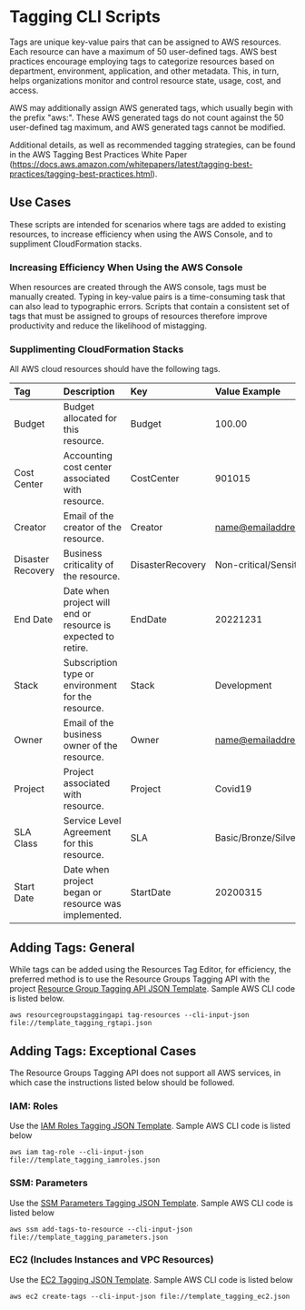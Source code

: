 # Tagging CLI Scripts

Tags are unique key-value pairs that can be assigned to AWS resources.  Each resource can have a maximum of 50 user-defined tags.  AWS best practices encourage employing tags to categorize resources based on department, environment, application, and other metadata.  This, in turn, helps organizations  monitor and control resource state, usage, cost, and access. 

AWS may additionally assign AWS generated tags, which usually begin with the prefix "aws:".  These AWS generated tags do not count against the 50 user-defined tag maximum, and AWS generated tags cannot be modified.

Additional details, as well as recommended tagging strategies, can be found in the AWS Tagging Best Practices White Paper (https://docs.aws.amazon.com/whitepapers/latest/tagging-best-practices/tagging-best-practices.html).

## Use Cases

These scripts are intended for scenarios where tags are added to existing resources, to increase efficiency when using the AWS Console, and to suppliment CloudFormation stacks.

### Increasing Efficiency When Using the AWS Console

When resources are created through the AWS console, tags must be manually created.  Typing in key-value pairs is a time-consuming task that can also lead to typographic errors.  Scripts that contain a consistent set of tags that must be assigned to groups of resources therefore improve productivity and reduce the likelihood of mistagging.

### Supplimenting CloudFormation Stacks



All AWS cloud resources should have the following tags.

| Tag | Description | Key | Value Example |
|:-----------------|:------------|:--------|:--------|
| Budget | Budget allocated for this resource. | Budget | 100.00 |
| Cost Center | Accounting cost center associated with resource. | CostCenter | 901015 |
| Creator | Email of the creator of the resource. | Creator | name@emailaddress.com |
| Disaster Recovery | Business criticality of the resource. | DisasterRecovery | Non-critical\/Sensitive\/Vital |
| End Date | Date when project will end or resource is expected to retire. | EndDate | 20221231 |
| Stack | Subscription type or environment for the resource. | Stack | Development |
| Owner | Email of the business owner of the resource. | Owner | name@emailaddress.com |
| Project | Project associated with resource. | Project | Covid19 |
| SLA Class | Service Level Agreement for this resource. | SLA | Basic\/Bronze\/Silver\/Gold\/Platinum |
| Start Date | Date when project began or resource was implemented. | StartDate | 20200315 |

## Adding Tags: General

While tags can be added using the Resources Tag Editor, for efficiency, the preferred method is to use the Resource Groups Tagging API with the project [Resource Group Tagging API JSON Template](https://raw.githubusercontent.com/RussetLeaf/RLCovid19/master/Tagging/template_tagging_rgtapi.json).  Sample AWS CLI code is listed below.

```
aws resourcegroupstaggingapi tag-resources --cli-input-json file://template_tagging_rgtapi.json
```

## Adding Tags: Exceptional Cases

The Resource Groups Tagging API does not support all AWS services, in which case the instructions listed below should be followed.

### IAM: Roles

Use the [IAM Roles Tagging JSON Template](https://raw.githubusercontent.com/RussetLeaf/RLCovid19/master/Tagging/template_tagging_iamroles.json).  Sample AWS CLI code is listed below

```
aws iam tag-role --cli-input-json file://template_tagging_iamroles.json
```

### SSM: Parameters

Use the [SSM Parameters Tagging JSON Template](https://raw.githubusercontent.com/RussetLeaf/RLCovid19/master/Tagging/template_tagging_parameters.json).  Sample AWS CLI code is listed below

```
aws ssm add-tags-to-resource --cli-input-json file://template_tagging_parameters.json
```

### EC2 (Includes Instances and VPC Resources)

Use the [EC2 Tagging JSON Template](https://raw.githubusercontent.com/RussetLeaf/RLCovid19/master/Tagging/template_tagging_ec2.json).  Sample AWS CLI code is listed below

```
aws ec2 create-tags --cli-input-json file://template_tagging_ec2.json
```
